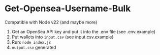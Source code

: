 # Get-Opensea-Username-Bulk

Compatible with Node v22 (and maybe more)

1. Get an OpenSea API key and put it into the .env file (see .env.example)
2. Put wallets into `input.csv` (see input.csv.example)
3. Run: `node index.js`
4. `output.csv` generated